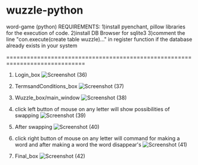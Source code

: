 # wuzzle-python
word-game (python)
REQUIREMENTS:
1)install pyenchant, pillow libraries for the execution of code.
2)install DB Browser for sqlite3
3)comment the line "con.execute(create table wuzzle)..." in register function if the database already exists in your system

=============================================================================















1. Login_box
![Screenshot (36)](https://user-images.githubusercontent.com/47757720/54480376-cc5f7380-484d-11e9-86ac-1346eacb3d05.png)

2. TermsandConditions_box
![Screenshot (37)](https://user-images.githubusercontent.com/47757720/54480377-ce293700-484d-11e9-8422-b383fc8d5042.png)

3. Wuzzle_box/main_window
![Screenshot (38)](https://user-images.githubusercontent.com/47757720/54480378-cf5a6400-484d-11e9-90c3-09344220273a.png)

4. click left button of mouse on any letter will show possibilities of swapping
![Screenshot (39)](https://user-images.githubusercontent.com/47757720/54480379-d1242780-484d-11e9-85eb-d123ea9956ba.png)

5. After swapping 
![Screenshot (40)](https://user-images.githubusercontent.com/47757720/54480380-d2555480-484d-11e9-858d-4f3d7f619edb.png)

6. click right button of mouse on any letter will command for making a word and after making a word the word disappear's
![Screenshot (41)](https://user-images.githubusercontent.com/47757720/54480383-d41f1800-484d-11e9-8d22-24b6aa20cf36.png)

7. Final_box
![Screenshot (42)](https://user-images.githubusercontent.com/47757720/54480384-d5e8db80-484d-11e9-8b4e-e78a97cbaf12.png)
